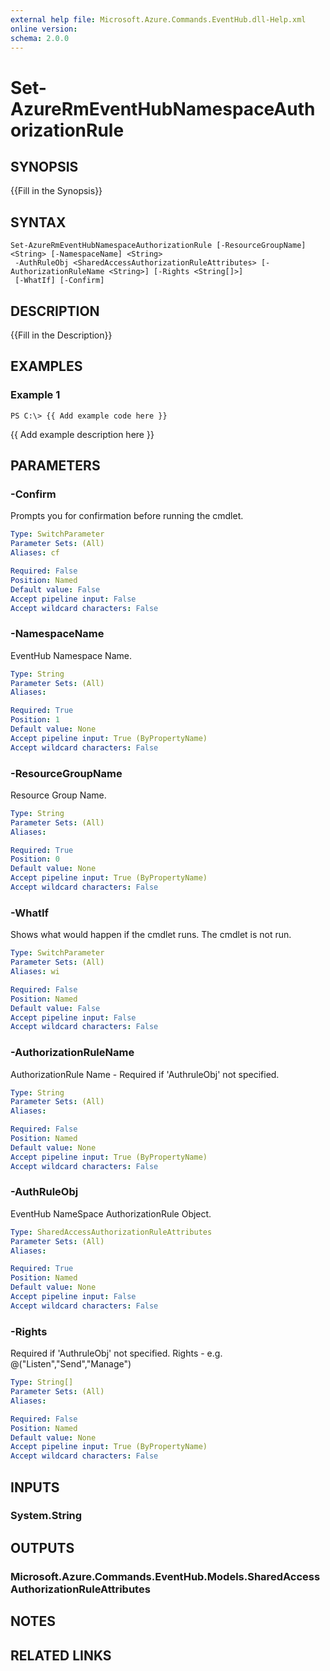 ```yaml
---
external help file: Microsoft.Azure.Commands.EventHub.dll-Help.xml
online version: 
schema: 2.0.0
---
```


# Set-AzureRmEventHubNamespaceAuthorizationRule

## SYNOPSIS
{{Fill in the Synopsis}}

## SYNTAX

```
Set-AzureRmEventHubNamespaceAuthorizationRule [-ResourceGroupName] <String> [-NamespaceName] <String>
 -AuthRuleObj <SharedAccessAuthorizationRuleAttributes> [-AuthorizationRuleName <String>] [-Rights <String[]>]
 [-WhatIf] [-Confirm]
```

## DESCRIPTION
{{Fill in the Description}}

## EXAMPLES

### Example 1
```
PS C:\> {{ Add example code here }}
```

{{ Add example description here }}

## PARAMETERS

### -Confirm
Prompts you for confirmation before running the cmdlet.

```yaml
Type: SwitchParameter
Parameter Sets: (All)
Aliases: cf

Required: False
Position: Named
Default value: False
Accept pipeline input: False
Accept wildcard characters: False
```

### -NamespaceName
EventHub Namespace Name.

```yaml
Type: String
Parameter Sets: (All)
Aliases: 

Required: True
Position: 1
Default value: None
Accept pipeline input: True (ByPropertyName)
Accept wildcard characters: False
```

### -ResourceGroupName
Resource Group Name.

```yaml
Type: String
Parameter Sets: (All)
Aliases: 

Required: True
Position: 0
Default value: None
Accept pipeline input: True (ByPropertyName)
Accept wildcard characters: False
```

### -WhatIf
Shows what would happen if the cmdlet runs.
The cmdlet is not run.

```yaml
Type: SwitchParameter
Parameter Sets: (All)
Aliases: wi

Required: False
Position: Named
Default value: False
Accept pipeline input: False
Accept wildcard characters: False
```

### -AuthorizationRuleName
AuthorizationRule Name - Required if 'AuthruleObj' not specified.

```yaml
Type: String
Parameter Sets: (All)
Aliases: 

Required: False
Position: Named
Default value: None
Accept pipeline input: True (ByPropertyName)
Accept wildcard characters: False
```

### -AuthRuleObj
EventHub NameSpace AuthorizationRule Object.

```yaml
Type: SharedAccessAuthorizationRuleAttributes
Parameter Sets: (All)
Aliases: 

Required: True
Position: Named
Default value: None
Accept pipeline input: False
Accept wildcard characters: False
```

### -Rights
Required if 'AuthruleObj' not specified.
Rights - e.g. 
@("Listen","Send","Manage")

```yaml
Type: String[]
Parameter Sets: (All)
Aliases: 

Required: False
Position: Named
Default value: None
Accept pipeline input: True (ByPropertyName)
Accept wildcard characters: False
```

## INPUTS

### System.String

## OUTPUTS

### Microsoft.Azure.Commands.EventHub.Models.SharedAccessAuthorizationRuleAttributes

## NOTES

## RELATED LINKS


